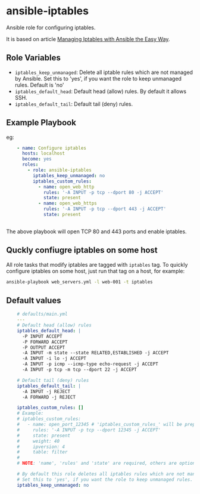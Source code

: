 # ansible-iptables

Ansible role for configuring iptables.

It is based on article [Managing Iptables with Ansible the Easy Way](http://blog.nordeus.com/dev-ops/managing-iptables-with-ansible-the-easy-way.htm).

Role Variables
--------------

- `iptables_keep_unmanaged`: Delete all iptable rules which are not managed by Ansible. Set this to 'yes', if you want the role to keep unmanaged rules. Default is 'no'
- `iptables_default_head`: Default head (allow) rules. By default it allows SSH.
- `iptables_default_tail`: Default tail (deny) rules.

Example Playbook
----------------

eg:

``` yaml
    - name: Configure iptables
      hosts: localhost
      become: yes
      roles:
        - role: ansible-iptables
          iptables_keep_unmanaged: no
          iptables_custom_rules:
            - name: open_web_http
              rules: '-A INPUT -p tcp --dport 80 -j ACCEPT'
              state: present
            - name: open_web_https
              rules: '-A INPUT -p tcp --dport 443 -j ACCEPT'
              state: present
          
```

The above playbook will open TCP 80 and 443 ports and enable iptables.

Quckly confiugre iptables on some host
--------------------------------------

All role tasks that modify iptables are tagged with `iptables` tag.
To quickly configure iptables on some host, just run that tag on a host, for example:

``` bash
ansible-playbook web_servers.yml -l web-001 -t iptables
```


Default values
--------------

``` yaml
    # defaults/main.yml
    ---
    # Default head (allow) rules
    iptables_default_head: |
      -P INPUT ACCEPT
      -P FORWARD ACCEPT
      -P OUTPUT ACCEPT
      -A INPUT -m state --state RELATED,ESTABLISHED -j ACCEPT
      -A INPUT -i lo -j ACCEPT
      -A INPUT -p icmp --icmp-type echo-request -j ACCEPT
      -A INPUT -p tcp -m tcp --dport 22 -j ACCEPT

    # Default tail (deny) rules
    iptables_default_tail: |
      -A INPUT -j REJECT
      -A FORWARD -j REJECT

    iptables_custom_rules: []
    # Example:
    # iptables_custom_rules:
    #   - name: open_port_12345 # 'iptables_custom_rules_' will be prepended to this
    #     rules: '-A INPUT -p tcp --dport 12345 -j ACCEPT'
    #     state: present
    #     weight: 40
    #     ipversion: 4
    #     table: filter
    #
    # NOTE: 'name', 'rules' and 'state' are required, others are optional.

    # By default this role deletes all iptables rules which are not managed by Ansible.
    # Set this to 'yes', if you want the role to keep unmanaged rules.
    iptables_keep_unmanaged: no
```    


